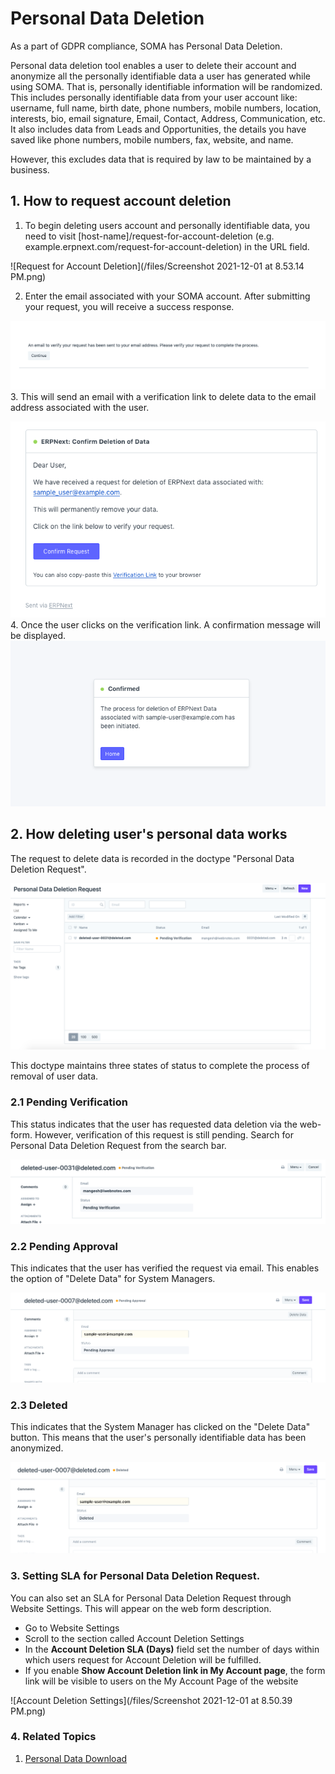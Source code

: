 
# Personal Data Deletion


As a part of GDPR compliance, SOMA has Personal Data Deletion.


Personal data deletion tool enables a user to delete their account and anonymize all the personally identifiable data a user has generated while using SOMA. That is, personally identifiable information will be randomized. This includes personally identifiable data from your user account like: username, full name, birth date, phone numbers, mobile numbers, location, interests, bio, email signature, Email, Contact, Address, Communication, etc. It also includes data from Leads and Opportunities, the details you have saved like phone numbers, mobile numbers, fax, website, and name.


However, this excludes data that is required by law to be maintained by a business.


## 1. How to request account deletion


1. To begin deleting users account and personally identifiable data, you need to visit [host-name]/request-for-account-deletion (e.g. example.erpnext.com/request-for-account-deletion) in the URL field.


![Request for Account Deletion](/files/Screenshot 2021-12-01 at 8.53.14 PM.png)


2. Enter the email associated with your SOMA account. After submitting your request, you will receive a success response.


![Deletion Request Success](/files/deletion-request-success.png)
3. This will send an email with a verification link to delete data to the email address associated with the user.


![Verification Email](/files/verification-email.png)
4. Once the user clicks on the verification link. A confirmation message will be displayed.
![Confirmed Verification](/files/confirmed-verification.png)


## 2. How deleting user's personal data works


The request to delete data is recorded in the doctype "Personal Data Deletion Request".


![Personal Data Download Request Doctype](/files/personal-data-deletion-request-doctype.png)


This doctype maintains three states of status to complete the process of removal of user data.


### 2.1 Pending Verification


This status indicates that the user has requested data deletion via the web-form. However, verification of this request is still pending. Search for Personal Data Deletion Request from the search bar.


![Pending Verification](/files/pending-verification.png)


### 2.2 Pending Approval


This indicates that the user has verified the request via email. This enables the option of "Delete Data" for System Managers.


![Pending Approval](/files/pending-approval.png)


### 2.3 Deleted


This indicates that the System Manager has clicked on the "Delete Data" button. This means that the user's personally identifiable data has been anonymized.


![Deleted User](/files/deleted-user.png)


### 3. Setting SLA for Personal Data Deletion Request.


You can also set an SLA for Personal Data Deletion Request through Website Settings. This will appear on the web form description.


* Go to Website Settings
* Scroll to the section called Account Deletion Settings
* In the **Account Deletion SLA (Days)** field set the number of days within which users request for Account Deletion will be fulfilled.
* If you enable **Show Account Deletion link in My Account page**, the form link will be visible to users on the My Account Page of the website


![Account Deletion Settings](/files/Screenshot 2021-12-01 at 8.50.39 PM.png)


### 4. Related Topics


1. [Personal Data Download](/docs/en/setting-up/personal-data-download)


